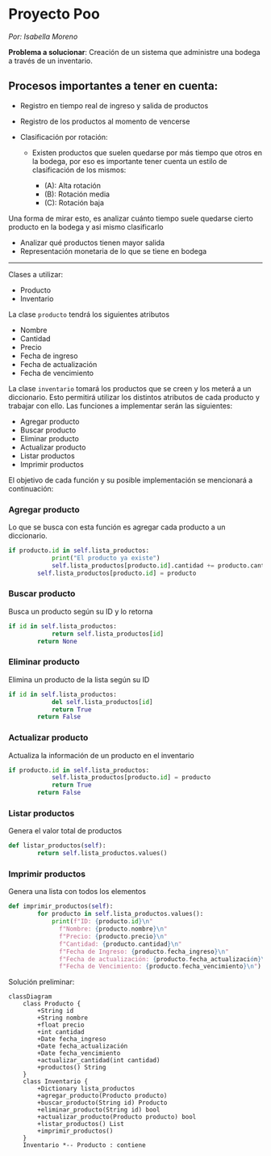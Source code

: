 # Proyecto Poo
*Por: Isabella Moreno*

**Problema a solucionar**: Creación de un sistema que administre una bodega a través de un inventario.

## Procesos importantes a tener en cuenta:

- Registro en tiempo real de ingreso y salida de productos
- Registro de los productos al momento de vencerse
- Clasificación por rotación:
   
   - Existen productos que suelen quedarse por más tiempo que otros en la bodega, por eso es importante tener cuenta un estilo de clasificación de los mismos:
     
      - (A): Alta rotación
      - (B): Rotación media
      - (C): Rotación baja

 Una forma de mirar esto, es analizar cuánto tiempo suele quedarse cierto producto en la bodega y asi mismo clasificarlo

- Analizar qué productos tienen mayor salida
- Representación monetaria de lo que se tiene en bodega

- - - - - - - - - - - - - - - - - - - - - - - - - -   - -

Clases a utilizar:
- Producto
- Inventario

La clase ```producto``` tendrá los siguientes atributos
- Nombre
- Cantidad
- Precio
- Fecha de ingreso
- Fecha de actualización
- Fecha de vencimiento

La clase ```inventario``` tomará los productos que se creen y los meterá a un diccionario. Esto permitirá utilizar los distintos atributos de cada producto y trabajar con ello. Las funciones a implementar serán las siguientes:
- Agregar producto
- Buscar producto
- Eliminar producto
- Actualizar producto
- Listar productos
- Imprimir productos

El objetivo de cada función y su posible implementación se mencionará a continuación:

### Agregar producto

Lo que se busca con esta función es agregar cada producto a un diccionario.

```python
if producto.id in self.lista_productos:
            print("El producto ya existe")
            self.lista_productos[producto.id].cantidad += producto.cantidad
        self.lista_productos[producto.id] = producto
```

### Buscar producto 

Busca un producto según su ID y lo retorna
```python
if id in self.lista_productos:
            return self.lista_productos[id]
        return None
```

### Eliminar producto

Elimina un producto de la lista según su ID
```python
if id in self.lista_productos:
            del self.lista_productos[id]
            return True
        return False
```

### Actualizar producto

Actualiza la información de un producto en el inventario
```python
if producto.id in self.lista_productos:
            self.lista_productos[producto.id] = producto
            return True
        return False
```
### Listar productos
Genera el valor total de productos
```python
def listar_productos(self):
        return self.lista_productos.values()
```

### Imprimir productos
Genera una lista con todos los elementos
```python
def imprimir_productos(self):
        for producto in self.lista_productos.values():
            print(f"ID: {producto.id}\n"
              f"Nombre: {producto.nombre}\n"
              f"Precio: {producto.precio}\n"
              f"Cantidad: {producto.cantidad}\n"
              f"Fecha de Ingreso: {producto.fecha_ingreso}\n"
              f"Fecha de actualización: {producto.fecha_actualización}\n"
              f"Fecha de Vencimiento: {producto.fecha_vencimiento}\n")
```
Solución preliminar:
```mermaid
classDiagram
    class Producto {
        +String id
        +String nombre
        +float precio
        +int cantidad
        +Date fecha_ingreso
        +Date fecha_actualización
        +Date fecha_vencimiento
        +actualizar_cantidad(int cantidad)
        +productos() String
    }
    class Inventario {
        +Dictionary lista_productos
        +agregar_producto(Producto producto)
        +buscar_producto(String id) Producto
        +eliminar_producto(String id) bool
        +actualizar_producto(Producto producto) bool
        +listar_productos() List
        +imprimir_productos()
    }
    Inventario *-- Producto : contiene
```
